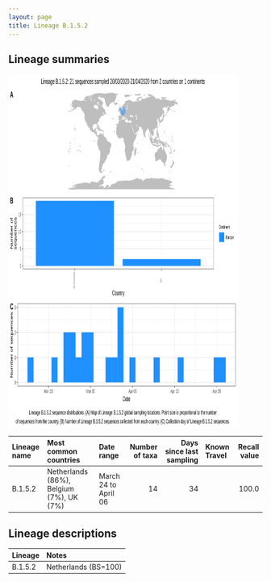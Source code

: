 ```yaml
---
layout: page
title: Lineage B.1.5.2
---
```




<h2> Lineage summaries</h2>

<img src="../assets/images/B.1.5.2.svg" alt="B.1.5.2 lineage summary figure" width="90%" height="700px" />


| Lineage name | Most common countries | Date range | Number of taxa |  Days since last sampling | Known Travel | Recall value |
|:-----|:-----|:-------|-------:|-------:|:---------|--------:|
| B.1.5.2 | Netherlands (86%), Belgium (7%), UK (7%) | March 24 to April 06 | 14 | 34 |  | 100.0 |

<h2>Lineage descriptions</h2>

| Lineage | Notes |
|:-----|:-----|
| B.1.5.2 | Netherlands (BS=100) |

